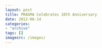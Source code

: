 ```yaml
---
layout: post
title: PRAGMA Celebrates 10th Anniversary
date: 2012-06-14 
categories: 
- "archive"
tags: []
imagesrc: /images/
---
```

